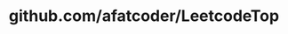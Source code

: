 ---
layout: post
title: github.com/afatcoder/LeetcodeTop
categories: link
tags: [انگلیسی, برنامه‌نویسی]
---